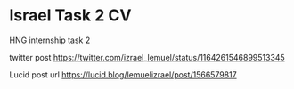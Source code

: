# Israel Task 2 CV
 HNG internship task 2

 twitter post
https://twitter.com/izrael_lemuel/status/1164261546899513345

Lucid post url
https://lucid.blog/lemuelizrael/post/1566579817